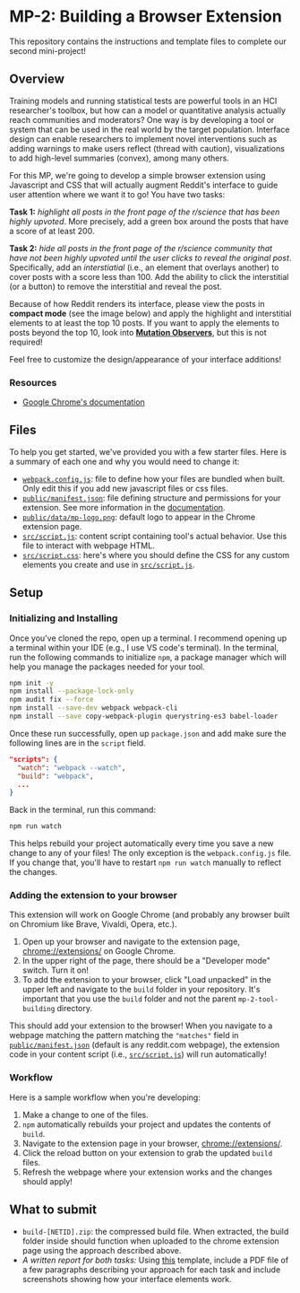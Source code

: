 # MP-2: Building a Browser Extension

This repository contains the instructions and template files to complete our second mini-project!

## Overview

Training models and running statistical tests are powerful tools in an HCI researcher's toolbox, but how can a model or quantitative analysis actually reach communities and moderators? One way is by developing a tool or system that can be used in the real world by the target population. Interface design can enable researchers to implement novel interventions such as adding warnings to make users reflect (thread with caution), visualizations to add high-level summaries (convex), among many others.

For this MP, we're going to develop a simple browser extension using Javascript and CSS that will actually augment Reddit's interface to guide user attention where we want it to go! You have two tasks:

**Task 1:** *highlight all posts in the front page of the r/science that has been highly upvoted*. More precisely, add a green box around the posts that have a score of at least 200.

**Task 2:** *hide all posts in the front page of the r/science community that have not been highly upvoted until the user clicks to reveal the original post*. Specifically, add an *interstiatial* (i.e., an element that overlays another) to cover posts with a score less than 100. Add the ability to click the interstitial (or a button) to remove the interstitial and reveal the post.

Because of how Reddit renders its interface, please view the posts in **compact mode** (see the image below) and apply the highlight and interstitial elements to at least the top 10 posts. If you want to apply the elements to posts beyond the top 10, look into [**Mutation Observers**](https://developer.mozilla.org/en-US/docs/Web/API/MutationObserver), but this is not required!

<!-- INSERT IMAGE HERE -->

Feel free to customize the design/appearance of your interface additions!

### Resources
* [Google Chrome's documentation](https://developer.chrome.com/docs/extensions)
  
## Files

To help you get started, we've provided you with a few starter files. Here is a summary of each one and why you would need to change it:
* [`webpack.config.js`](webpack.config.js): file to define how your files are bundled when built. Only edit this if you add new javascript files or css files.
* [`public/manifest.json`](public/manifest.json): file defining structure and permissions for your extension. See more information in the [documentation](https://developer.chrome.com/docs/extensions/reference/manifest).
* [`public/data/mp-logo.png`](public/manifest.json): default logo to appear in the Chrome extension page.
* [`src/script.js`](src/script.js): content script containing tool's actual behavior. Use this file to interact with webpage HTML.
* [`src/script.css`](src/script.css): here's where you should define the CSS for any custom elements you create and use in [`src/script.js`](src/script.js).

## Setup

### Initializing and Installing
Once you've cloned the repo, open up a terminal. I recommend opening up a terminal within your IDE (e.g., I use VS code's terminal). In the terminal, run the following commands to initialize `npm`, a package manager which will help you manage the packages needed for your tool.

```bash
npm init -y
npm install --package-lock-only
npm audit fix --force
npm install --save-dev webpack webpack-cli
npm install --save copy-webpack-plugin querystring-es3 babel-loader
```
Once these run successfully, open up `package.json` and add make sure the following lines are in the `script` field.

```json
"scripts": {
  "watch": "webpack --watch",
  "build": "webpack",
  ...
}
```

Back in the terminal, run this command:
```bash
npm run watch
```
This helps rebuild your project automatically every time you save a new change to any of your files! The only exception is the `webpack.config.js` file. If you change that, you'll have to restart `npm run watch` manually to reflect the changes.

### Adding the extension to your browser

This extension will work on Google Chrome (and probably any browser built on Chromium like Brave, Vivaldi, Opera, etc.). 
1. Open up your browser and navigate to the extension page, [chrome://extensions/](chrome://extensions/) on Google Chrome.
2. In the upper right of the page, there should be a "Developer mode" switch. Turn it on!
3. To add the extension to your browser, click "Load unpacked" in the upper left and navigate to the `build` folder in your repository. It's important that you use the `build` folder and not the parent `mp-2-tool-building` directory.

This should add your extension to the browser! When you navigate to a webpage matching the pattern matching the `"matches"` field in [`public/manifest.json`](`public/manifest.json`) (default is any reddit.com webpage), the extension code in your content script (i.e., [`src/script.js`](`src/script.js`)) will run automatically!

### Workflow

Here is a sample workflow when you're developing:
1. Make a change to one of the files.
2. `npm` automatically rebuilds your project and updates the contents of `build`.
3. Navigate to the extension page in your browser, [chrome://extensions/](chrome://extensions/).
4. Click the reload button on your extension to grab the updated `build` files.
5. Refresh the webpage where your extension works and the changes should apply!

## What to submit

* `build-[NETID].zip`: the compressed build file. When extracted, the build folder inside should function when uploaded to the chrome extension page using the approach described above.
* *A written report for both tasks:* Using [this](???) template, include a PDF file of a few paragraphs describing your approach for each task and include screenshots showing how your interface elements work.